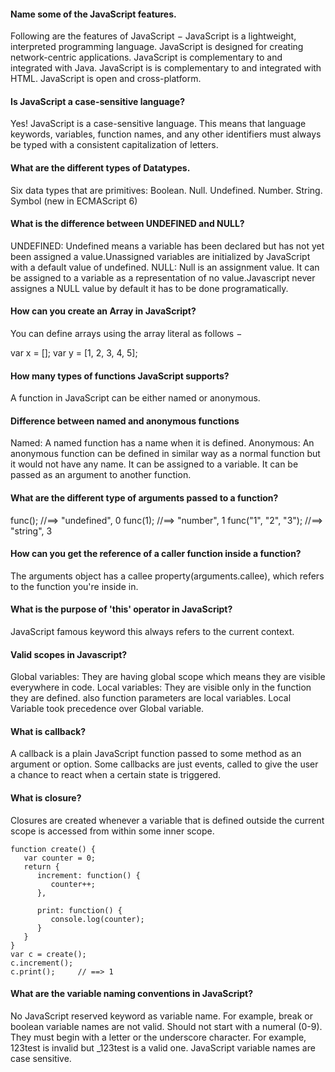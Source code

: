 #### Name some of the JavaScript features.
Following are the features of JavaScript −
JavaScript is a lightweight, interpreted programming language.
JavaScript is designed for creating network-centric applications.
JavaScript is complementary to and integrated with Java.
JavaScript is is complementary to and integrated with HTML.
JavaScript is open and cross-platform.

#### Is JavaScript a case-sensitive language?
Yes! JavaScript is a case-sensitive language. This means that language keywords, variables, function names, and any other identifiers must always be typed with a consistent capitalization of letters.

#### What are the different types of Datatypes.
Six data types that are primitives:
Boolean.
Null.
Undefined.
Number.
String.
Symbol (new in ECMAScript 6)

#### What is the difference between UNDEFINED and NULL?
UNDEFINED: Undefined means a variable has been declared but has not yet been assigned a value.Unassigned variables are initialized by JavaScript with a default value of undefined. 
NULL: Null is an assignment value. It can be assigned to a variable as a representation of no value.Javascript never assignes a NULL value by default it has to be done programatically.


#### How can you create an Array in JavaScript?
You can define arrays using the array literal as follows −

var x = [];
var y = [1, 2, 3, 4, 5];

#### How many types of functions JavaScript supports?
A function in JavaScript can be either named or anonymous.

#### Difference between named and anonymous functions
Named: A named function has a name when it is defined.
Anonymous: An anonymous function can be defined in similar way as a normal function but it would not have any name. 
It can be assigned to a variable.
It can be passed as an argument to another function.

#### What are the different type of arguments passed to a function?
func();                //==> "undefined", 0
func(1);               //==> "number", 1
func("1", "2", "3");   //==> "string", 3

#### How can you get the reference of a caller function inside a function?
The arguments object has a callee property(arguments.callee), which refers to the function you're inside in.

#### What is the purpose of 'this' operator in JavaScript?
JavaScript famous keyword this always refers to the current context.

#### Valid scopes in Javascript?
Global variables: They are having global scope which means they are visible everywhere in code.
Local variables: They are visible only in the function they are defined. also function parameters are local variables.
Local Variable took precedence over Global variable.

#### What is callback?
A callback is a plain JavaScript function passed to some method as an argument or option. Some callbacks are just events, called to give the user a chance to react when a certain state is triggered.

#### What is closure?
Closures are created whenever a variable that is defined outside the current scope is accessed from within some inner scope.
```
function create() {
   var counter = 0;
   return {
      increment: function() {
         counter++;
      },
  
      print: function() {
         console.log(counter);
      }
   }
}
var c = create();
c.increment();
c.print();     // ==> 1
```

#### What are the variable naming conventions in JavaScript?
No JavaScript reserved keyword as variable name. For example, break or boolean variable names are not valid.
Should not start with a numeral (0-9). 
They must begin with a letter or the underscore character. For example, 123test is invalid but _123test is a valid one.
JavaScript variable names are case sensitive.
